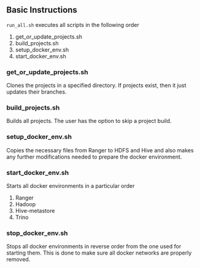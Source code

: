 ## Basic Instructions

`run_all.sh` executes all scripts in the following order

1. get_or_update_projects.sh
2. build_projects.sh
3. setup_docker_env.sh
4. start_docker_env.sh

### get_or_update_projects.sh

Clones the projects in a specified directory. If projects exist, then it just updates their branches.

### build_projects.sh

Builds all projects. The user has the option to skip a project build.

### setup_docker_env.sh

Copies the necessary files from Ranger to HDFS and Hive and also makes any further modifications needed to prepare the docker environment.

### start_docker_env.sh

Starts all docker environments in a particular order

1. Ranger
2. Hadoop
3. Hive-metastore
4. Trino

### stop_docker_env.sh

Stops all docker environments in reverse order from the one used for starting them.
This is done to make sure all docker networks are properly removed.

